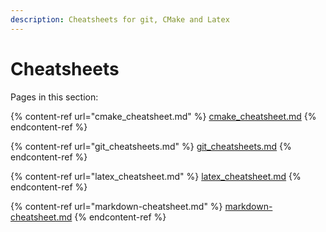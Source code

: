 ```yaml
---
description: Cheatsheets for git, CMake and Latex
---
```


# Cheatsheets

Pages in this section:

{% content-ref url="cmake_cheatsheet.md" %}
[cmake\_cheatsheet.md](cmake\_cheatsheet.md)
{% endcontent-ref %}

{% content-ref url="git_cheatsheets.md" %}
[git\_cheatsheets.md](git\_cheatsheets.md)
{% endcontent-ref %}

{% content-ref url="latex_cheatsheet.md" %}
[latex\_cheatsheet.md](latex\_cheatsheet.md)
{% endcontent-ref %}

{% content-ref url="markdown-cheatsheet.md" %}
[markdown-cheatsheet.md](markdown-cheatsheet.md)
{% endcontent-ref %}
